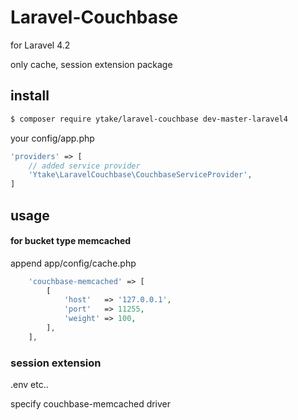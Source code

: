 # Laravel-Couchbase
for Laravel 4.2

only cache, session extension package

## install

```bash
$ composer require ytake/laravel-couchbase dev-master-laravel4
```

your config/app.php

```php
'providers' => [
    // added service provider
    'Ytake\LaravelCouchbase\CouchbaseServiceProvider',
]
```

## usage

#### for bucket type memcached

append app/config/cache.php

```php
    'couchbase-memcached' => [
        [
            'host'   => '127.0.0.1',
            'port'   => 11255,
            'weight' => 100,
        ],
    ],
```

### session extension

.env etc..

specify couchbase-memcached driver
